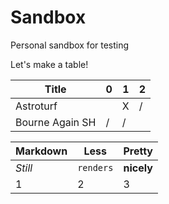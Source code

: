 Sandbox
=======

Personal sandbox for testing

Let's make a table!


Title           | 0 | 1 | 2
---             |---|---|---
Astroturf       |   | X | /
Bourne Again SH | / | / |  



Markdown | Less | Pretty
--- | --- | ---
*Still* | `renders` | **nicely**
1 | 2 | 3
